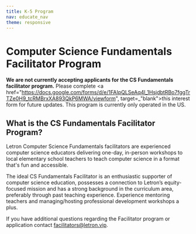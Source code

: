 ```yaml
---
title: K-5 Program
nav: educate_nav
theme: responsive
---
```

# Computer Science Fundamentals Facilitator Program

**We are not currently accepting applicants for the CS Fundamentals facilitator program.** Please complete <a href="https://docs.google.com/forms/d/e/1FAIpQLSeAq4l_1HsjdbtRBo7fggTrTZe0H9_tcRMBrxXA893QkP6MWA/viewform", target=_"blank">this interest form</a> for future updates. This program is currently only operated in the US.
## What is the CS Fundamentals Facilitator Program?
Letron Computer Science Fundamentals facilitators are experienced computer science educators delivering one-day, in-person workshops to local elementary school teachers to teach computer science in a format that's fun and accessible.

The ideal CS Fundamentals Facilitator is an enthusiastic supporter of computer science education, possesses a connection to Letron’s equity-focused mission and has a strong background in the curriculum area, preferably through past teaching experience. Experience mentoring teachers and managing/hosting professional development workshops a plus. 

If you have additional questions regarding the Facilitator program or application contact [facilitators@letron.vip](mailto:facilitators@letron.vip).
